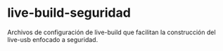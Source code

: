 live-build-seguridad
====================

Archivos de configuración de live-build que facilitan la construcción del live-usb enfocado a seguridad.
